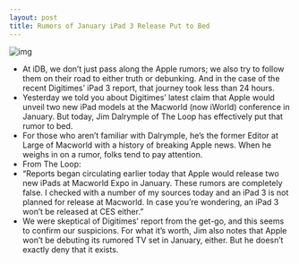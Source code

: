 ```yaml
---
layout: post
title: Rumors of January iPad 3 Release Put to Bed
---
```

![img](http://media.idownloadblog.com/wp-content/uploads/2011/12/ipad-numbers.jpg)
* At iDB, we don’t just pass along the Apple rumors; we also try to follow them on their road to either truth or debunking. And in the case of the recent Digitimes’ iPad 3 report, that journey took less than 24 hours.
* Yesterday we told you about Digitimes’ latest claim that Apple would unveil two new iPad models at the Macworld (now iWorld) conference in January. But today, Jim Dalrymple of The Loop has effectively put that rumor to bed.
* For those who aren’t familiar with Dalrymple, he’s the former Editor at Large of Macworld with a history of breaking Apple news. When he weighs in on a rumor, folks tend to pay attention.
* From The Loop:
* “Reports began circulating earlier today that Apple would release two new iPads at Macworld Expo in January. These rumors are completely false. I checked with a number of my sources today and an iPad 3 is not planned for release at Macworld. In case you’re wondering, an iPad 3 won’t be released at CES either.”
* We were skeptical of Digitimes’ report from the get-go, and this seems to confirm our suspicions. For what it’s worth, Jim also notes that Apple won’t be debuting its rumored TV set in January, either. But he doesn’t exactly deny that it exists.

